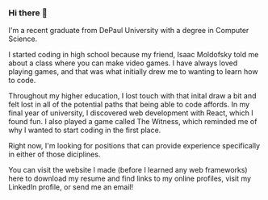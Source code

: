 ### Hi there 👋

I'm a recent graduate from DePaul University with a degree in Computer Science.

I started coding in high school because my friend, Isaac Moldofsky told me about a class where you can make video games.
I have always loved playing games, and that was what initially drew me to wanting to learn how to code.

Throughout my higher education, I lost touch with that inital draw a bit and felt lost in all of the potential paths that being able to code affords.
In my final year of university, I discovered web development with React, which I found fun.
I also played a game called The Witness, which reminded me of why I wanted to start coding in the first place.

Right now, I'm looking for positions that can provide experience specifically in either of those diciplines.

You can visit the website I made (before I learned any web frameworks) here to download my resume and find links to my online profiles, visit my LinkedIn profile, or send me an email!

<!--
**Rossmallow/Rossmallow** is a ✨ _special_ ✨ repository because its `README.md` (this file) appears on your GitHub profile.

Here are some ideas to get you started:

- 🔭 I’m currently working on ...
- 🌱 I’m currently learning ...
- 👯 I’m looking to collaborate on ...
- 🤔 I’m looking for help with ...
- 💬 Ask me about ...
- 📫 How to reach me: ...
- 😄 Pronouns: ...
- ⚡ Fun fact: ...
-->
